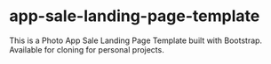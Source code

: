# app-sale-landing-page-template
This is a Photo App Sale Landing Page Template built with Bootstrap. Available for cloning for personal projects.
